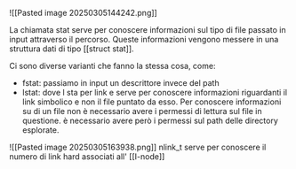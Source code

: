 ![[Pasted image 20250305144242.png]]

La chiamata stat serve per conoscere informazioni sul tipo di file passato in input attraverso il percorso. Queste informazioni vengono messere in una struttura dati di tipo [[struct stat]].

Ci sono diverse varianti che fanno la stessa cosa, come:
- fstat: passiamo in input un descrittore invece del path
- lstat: dove l sta per link e serve per conoscere informazioni riguardanti il link simbolico  e non il file puntato da esso.
Per conoscere informazioni su di un file non è necessario avere i permessi di lettura sul file in questione. è necessario avere però i permessi sul path delle directory esplorate.

![[Pasted image 20250305163938.png]]
nlink_t serve per conoscere il numero di link hard associati all' [[I-node]]